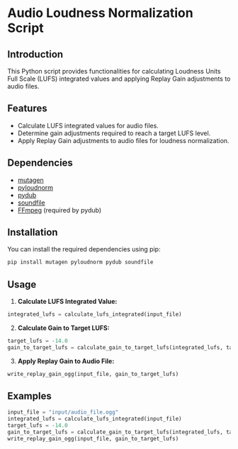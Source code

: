 # Audio Loudness Normalization Script

## Introduction
This Python script provides functionalities for calculating Loudness Units Full Scale (LUFS) integrated values and applying Replay Gain adjustments to audio files.

## Features
- Calculate LUFS integrated values for audio files.
- Determine gain adjustments required to reach a target LUFS level.
- Apply Replay Gain adjustments to audio files for loudness normalization.

## Dependencies
- [mutagen](https://mutagen.readthedocs.io/en/latest/)
- [pyloudnorm](https://github.com/csteinmetz1/pyloudnorm)
- [pydub](https://github.com/jiaaro/pydub)
- [soundfile](https://pysoundfile.readthedocs.io/en/0.10.3/)
- [FFmpeg](https://ffmpeg.org/) (required by pydub)

## Installation
You can install the required dependencies using pip:
```bash
pip install mutagen pyloudnorm pydub soundfile
```

## Usage
1. **Calculate LUFS Integrated Value:**
```python
integrated_lufs = calculate_lufs_integrated(input_file)
```

2. **Calculate Gain to Target LUFS:**
```python
target_lufs = -14.0
gain_to_target_lufs = calculate_gain_to_target_lufs(integrated_lufs, target_lufs)
```

3. **Apply Replay Gain to Audio File:**
```python
write_replay_gain_ogg(input_file, gain_to_target_lufs)
```

## Examples
```python
input_file = "input/audio_file.ogg"
integrated_lufs = calculate_lufs_integrated(input_file)
target_lufs = -14.0
gain_to_target_lufs = calculate_gain_to_target_lufs(integrated_lufs, target_lufs)
write_replay_gain_ogg(input_file, gain_to_target_lufs)
```

